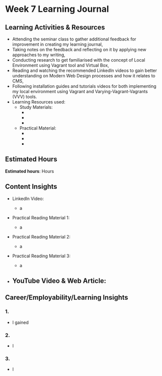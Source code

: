 # Week 7 Learning Journal <br/>

## Learning Activities & Resources
* Attending the seminar class to gather additional feedback for improvement in creating my learning journal,
* Taking notes on the feedback and reflecting on it by applying new approaches to my writing,
* Conducting research to get familiarised with the concept of Local Environment using Vagrant tool and Virtual Box,
* Reading and watching the recommended LinkedIn videos to gain better understanding on Modern Web Design processes and how it relates to CMS,
* Following installation guides and tutorials videos for both implementing my local environment using Vagrant and Varying-Vagrant-Vagrants (VVV) tools.
* Learning Resources used:
  - Study Materials:
      - []()
      - []()
      - []()
  - Practical Material:
      - []()
      - []()
      - []()

## Estimated Hours
**Estimated hours**:  Hours

## Content Insights
* LinkedIn Video: 
  - a


* Practical Reading Material 1: 
  - a


* Practical Reading Material 2: 
  - a


* Practical Reading Material 3: 
  - a 



* YouTube Video & Web Article: 
   - 


## Career/Employability/Learning Insights

### 1. <br>
  - I gained 


### 2. <br>
  - I


### 3.  <br>
  - I
